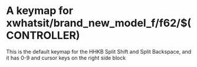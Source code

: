 # A keymap for xwhatsit/brand_new_model_f/f62/$(CONTROLLER)

This is the default keymap for the HHKB Split Shift and Split Backspace, and it has 0-9 and cursor keys on the right side block
